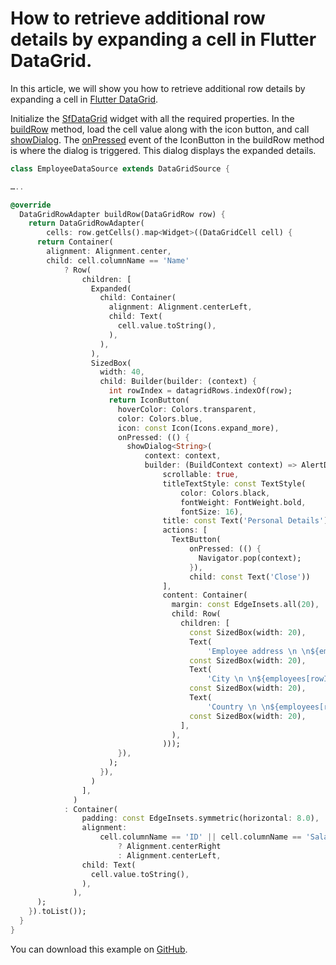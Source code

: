 # How to retrieve additional row details by expanding a cell in Flutter DataGrid.
 
In this article, we will show you how to retrieve additional row details by expanding a cell in [Flutter DataGrid](https://www.syncfusion.com/flutter-widgets/flutter-datagrid).

Initialize the [SfDataGrid](https://pub.dev/documentation/syncfusion_flutter_datagrid/latest/datagrid/SfDataGrid-class.html) widget with all the required properties. In the [buildRow](https://pub.dev/documentation/syncfusion_flutter_datagrid/latest/datagrid/DataGridSource/buildRow.html) method, load the cell value along with the icon button, and call [showDialog](https://api.flutter.dev/flutter/material/showDialog.html). The [onPressed](https://api.flutter.dev/flutter/material/IconButton/onPressed.html) event of the IconButton in the buildRow method is where the dialog is triggered. This dialog displays the expanded details.

```dart
class EmployeeDataSource extends DataGridSource {

…..

@override
  DataGridRowAdapter buildRow(DataGridRow row) {
    return DataGridRowAdapter(
        cells: row.getCells().map<Widget>((DataGridCell cell) {
      return Container(
        alignment: Alignment.center,
        child: cell.columnName == 'Name'
            ? Row(
                children: [
                  Expanded(
                    child: Container(
                      alignment: Alignment.centerLeft,
                      child: Text(
                        cell.value.toString(),
                      ),
                    ),
                  ),
                  SizedBox(
                    width: 40,
                    child: Builder(builder: (context) {
                      int rowIndex = datagridRows.indexOf(row);
                      return IconButton(
                        hoverColor: Colors.transparent,
                        color: Colors.blue,
                        icon: const Icon(Icons.expand_more),
                        onPressed: (() {
                          showDialog<String>(
                              context: context,
                              builder: (BuildContext context) => AlertDialog(
                                  scrollable: true,
                                  titleTextStyle: const TextStyle(
                                      color: Colors.black,
                                      fontWeight: FontWeight.bold,
                                      fontSize: 16),
                                  title: const Text('Personal Details'),
                                  actions: [
                                    TextButton(
                                        onPressed: (() {
                                          Navigator.pop(context);
                                        }),
                                        child: const Text('Close'))
                                  ],
                                  content: Container(
                                    margin: const EdgeInsets.all(20),
                                    child: Row(
                                      children: [
                                        const SizedBox(width: 20),
                                        Text(
                                            'Employee address \n \n${employees[rowIndex].address}'),
                                        const SizedBox(width: 20),
                                        Text(
                                            'City \n \n${employees[rowIndex].city}'),
                                        const SizedBox(width: 20),
                                        Text(
                                            'Country \n \n${employees[rowIndex].country}'),
                                        const SizedBox(width: 20),
                                      ],
                                    ),
                                  )));
                        }),
                      );
                    }),
                  )
                ],
              )
            : Container(
                padding: const EdgeInsets.symmetric(horizontal: 8.0),
                alignment:
                    cell.columnName == 'ID' || cell.columnName == 'Salary'
                        ? Alignment.centerRight
                        : Alignment.centerLeft,
                child: Text(
                  cell.value.toString(),
                ),
              ),
      );
    }).toList());
  }
}
```

You can download this example on [GitHub](https://github.com/SyncfusionExamples/How-to-retrieve-additional-row-details-by-expanding-a-cell-in-Flutter-DataTable).
